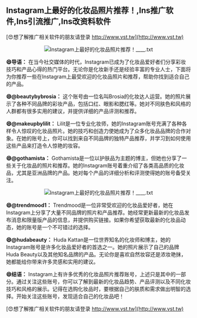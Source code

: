 ## **Instagram上最好的化妆品照片推荐！,Ins推广软件,Ins引流推广,Ins改资料软件**

[😍想了解推广相关软件的朋友请登录 http://www.vst.tw](http://www.vst.tw)

 <center><img src="https://vst.tw/MP4/tuiguang/png/3.png" alt="Instagram上最好的化妆品照片推荐！____.txt"></center>

**😄导语：**
在当今社交媒体的时代，Instagram已成为了化妆品爱好者们分享彩妆技巧和产品心得的热门平台。无论你是化妆新手还是经验丰富的专业人士，下面将为你推荐一些在Instagram上最受欢迎的化妆品照片和推荐，帮助你找到适合自己的产品。

**😄@beautybybrosia：**
这个账号由一位名叫Brosia的化妆达人运营。她的照片展示了各种不同品牌的彩妆产品，包括口红、眼影和腮红等。她对不同肤色和风格的人群都有很多实用的建议，并提供详细的产品评测和推荐。

**😄@makeupbylilit：**
Lilit是一位专业化妆师，她的Instagram账号充满了各种各样令人惊叹的化妆品照片。她的技巧和创造力使她成为了众多化妆品品牌的合作对象。在她的账号上，你可以找到来自不同品牌的独特产品推荐，并学习到如何使用这些产品来打造令人惊艳的妆容。

**😄@gothamista：**
Gothamista是一位以护肤品为主题的博主，但她也分享了一些关于化妆品的照片和推荐。她的Instagram账号着重介绍了各类高品质的化妆品，尤其是亚洲品牌的产品。她对每个产品的详细分析和评测使得她的账号备受关注。

 <center><img src="https://vst.tw/MP4/tuiguang/png/0.png" alt="Instagram上最好的化妆品照片推荐！____.txt"></center>

**😄@trendmood1：**
Trendmood是一位非常受欢迎的化妆品爱好者，她在Instagram上分享了大量不同品牌的照片和产品推荐。她经常更新最新的化妆品发布消息和限量版产品的信息，并提供购买链接。如果你希望获取最新的化妆品动态，她的账号是一个不可错过的选择。

**😄@hudabeauty：**
Huda Kattan是一位世界知名的化妆师和博主，她的Instagram账号是许多化妆品爱好者的首选之一。她的照片展示了自己的品牌Huda Beauty以及其他知名品牌的产品。无论你是喜欢自然妆容还是浓妆艳抹，她都能给你带来许多灵感和实用的建议。

**😄结语：**
Instagram上有许多优秀的化妆品照片推荐账号，上述只是其中的一部分。通过关注这些账号，你可以了解到最新的化妆品趋势、产品评测以及不同化妆技巧和风格的展示。记得在选购化妆品时，要根据自己的肤质和需求做出明智的选择。开始关注这些账号，发现适合自己的化妆品吧！

[😍想了解推广相关软件的朋友请登录 http://www.vst.tw](http://www.vst.tw)



